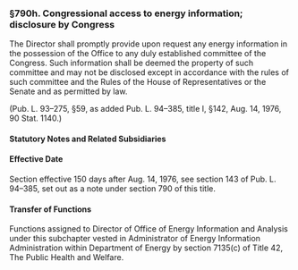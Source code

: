 ### §790h. Congressional access to energy information; disclosure by Congress ###

The Director shall promptly provide upon request any energy information in the possession of the Office to any duly established committee of the Congress. Such information shall be deemed the property of such committee and may not be disclosed except in accordance with the rules of such committee and the Rules of the House of Representatives or the Senate and as permitted by law.

(Pub. L. 93–275, §59, as added Pub. L. 94–385, title I, §142, Aug. 14, 1976, 90 Stat. 1140.)

#### **Statutory Notes and Related Subsidiaries** ####

#### Effective Date ####

Section effective 150 days after Aug. 14, 1976, see section 143 of Pub. L. 94–385, set out as a note under section 790 of this title.

#### Transfer of Functions ####

Functions assigned to Director of Office of Energy Information and Analysis under this subchapter vested in Administrator of Energy Information Administration within Department of Energy by section 7135(c) of Title 42, The Public Health and Welfare.